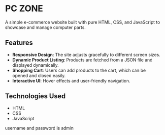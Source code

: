  # PC ZONE

A simple e-commerce website built with pure HTML, CSS, and JavaScript to showcase and manage computer parts.

## Features

- **Responsive Design**: The site adjusts gracefully to different screen sizes.
- **Dynamic Product Listing**: Products are fetched from a JSON file and displayed dynamically.
- **Shopping Cart**: Users can add products to the cart, which can be opened and closed easily.
- **Interactive UI**: Hover effects and user-friendly navigation.

## Technologies Used

- HTML
- CSS
- JavaScript


username and password is admin